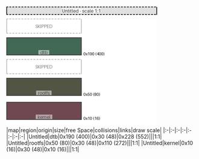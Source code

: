 ![memory map diagram](test_generate_doc_example_normal_redux.png)
|map|region|origin|size|free Space|collisions|links|draw scale|
|:-|:-|:-|:-|:-|:-|:-|:-|
|Untitled|<span style='color:(4, 55, 30)'>dtb</span>|0x190 (400)|0x30 (48)|0x228 (552)|||1:1|
|Untitled|<span style='color:(25, 28, 7)'>rootfs</span>|0x50 (80)|0x30 (48)|0x110 (272)|||1:1|
|Untitled|<span style='color:(64, 12, 25)'>kernel</span>|0x10 (16)|0x30 (48)|0x10 (16)|||1:1|

